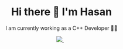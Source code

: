 <h1 align='center'>
  Hi there 👋 I'm Hasan
</h1>

<p align='center'>
  I am currently working as a C++ Developer 👨‍💻
</p>

<p align='center'>

<a href="bit.ly/HasanSheikh">
<img src="https://img.shields.io/badge/linkedin-%230077B5.svg?&style=for-the-badge&logo=linkedin&logoColor=white" />
  </a>&nbsp;&nbsp;

  </p>
